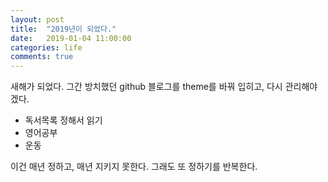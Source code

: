 ```yaml
---
layout: post
title:  "2019년이 되었다."
date:   2019-01-04 11:00:00
categories: life
comments: true
---
```


새해가 되었다. 그간 방치했던 github 블로그를 theme를 바꿔 입히고, 다시 관리해야겠다.

* 독서목록 정해서 읽기
* 영어공부
* 운동 

이건 매년 정하고, 매년 지키지 못한다. 그래도 또 정하기를 반복한다. 

